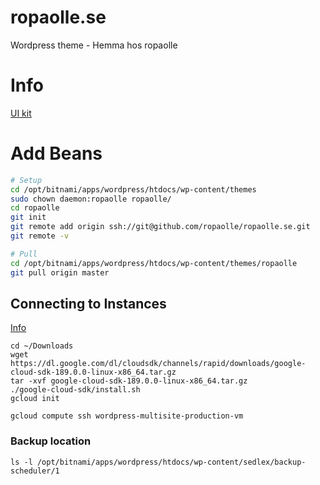 # ropaolle.se

Wordpress theme - Hemma hos ropaolle

# Info

[UI kit](https://getuikit.com/v2/docs/icon.html)

# Add Beans

```bash
# Setup
cd /opt/bitnami/apps/wordpress/htdocs/wp-content/themes
sudo chown daemon:ropaolle ropaolle/
cd ropaolle
git init
git remote add origin ssh://git@github.com/ropaolle/ropaolle.se.git
git remote -v

# Pull
cd /opt/bitnami/apps/wordpress/htdocs/wp-content/themes/ropaolle
git pull origin master
```

## Connecting to Instances

[Info](https://cloud.google.com/compute/docs/instances/connecting-to-instance#standardssh)

    cd ~/Downloads
    wget https://dl.google.com/dl/cloudsdk/channels/rapid/downloads/google-cloud-sdk-189.0.0-linux-x86_64.tar.gz
    tar -xvf google-cloud-sdk-189.0.0-linux-x86_64.tar.gz
    ./google-cloud-sdk/install.sh
    gcloud init

    gcloud compute ssh wordpress-multisite-production-vm

### Backup location

    ls -l /opt/bitnami/apps/wordpress/htdocs/wp-content/sedlex/backup-scheduler/1
